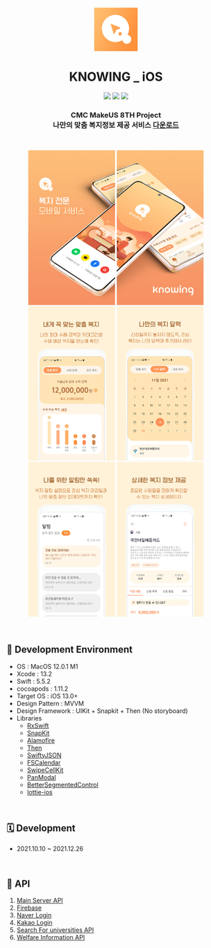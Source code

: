 <p align="center">
  <img src="./screenshot/KnowingIc.png" width="100"> <br/>
</p>

<h1 align="center"> KNOWING _ iOS </h1>

<p align="center">
  
  <img src="https://img.shields.io/badge/swift-5-orange" />
  <img src="https://img.shields.io/badge/Xcode-13.2-yellow" />
  <img src="https://img.shields.io/badge/cocoapods-1.11.2-pink" />
   
</p>



<h3 align="center">
  CMC MakeUS 8TH Project <br/> 
  나만의 맞춤 복지정보 제공 서비스 <a href="https://apps.apple.com/kr/app/knowing/id1598340589" target="_blank"> 다운로드</a>
</h3>

<br/>

<p align="center">
  
  <img src="./screenshot/guide1.webp" width="200"/>
  <img src="./screenshot/guide2.webp" width="200"/>
  <br/>
  <img src="./screenshot/guide3.webp" width="200"/>
  <img src="./screenshot/guide4.webp" width="200"/>
  <img src="./screenshot/guide5.webp" width="200"/>
  <img src="./screenshot/guide6.webp" width="200"/>
   
</p>

<br/>

## 📕 Development Environment

- OS : MacOS 12.0.1 M1
- Xcode : 13.2
- Swift : 5.5.2
- cocoapods : 1.11.2
- Target OS : iOS 13.0+
- Design Pattern : MVVM
- Design Framework : UIKit + Snapkit + Then (No storyboard)
- Libraries
  - [RxSwift](https://github.com/ReactiveX/RxSwift)
  - [SnapKit](https://github.com/SnapKit/SnapKit)
  - [Alamofire](https://github.com/Alamofire/Alamofire)
  - [Then](https://github.com/devxoul/Then)
  - [SwiftyJSON](https://github.com/SwiftyJSON/SwiftyJSON)
  - [FSCalendar](https://github.com/WenchaoD/FSCalendar)
  - [SwipeCellKit](https://github.com/SwipeCellKit/SwipeCellKit)
  - [PanModal](https://github.com/slackhq/PanModal)
  - [BetterSegmentedControl](https://github.com/gmarm/BetterSegmentedControl)
  - [lottie-ios](https://github.com/airbnb/lottie-ios)




<br/>

## 🗓 Development

- 2021.10.10 ~ 2021.12.26


<br/>

## 📕 API

1. [Main Server API](https://github.com/developer-hyun/MakeUs/blob/main/src/main/java/com/example/demo/src/main/model/GetAlarmList.java)
2. [Firebase](https://firebase.google.com/)
3. [Naver Login](https://developers.naver.com/main/)
4. [Kakao Login](https://developers.kakao.com/)
5. [Search For universities API](https://www.career.go.kr/cnet/front/openapi/openApiSchoolCenter.do)
6. [Welfare Information API](https://www.youthcenter.go.kr/main.do)

<br/>

